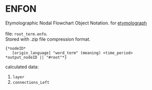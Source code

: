 # ENFON
Etymolographic Nodal Flowchart Object Notation. for [etymolograph](https://github.com/kachbit/etymolograph)
<br><br>
file: ``root_term.enfo``. <br>Stored with .zip file compression format.<br> 
```
{*nodeID*
   [origin_language] "word_term" (meaning) <time_period>
*output_nodeID || "#root"*}
```

calculated data:<br>
1. ``layer``
2. ``connections_Left``
